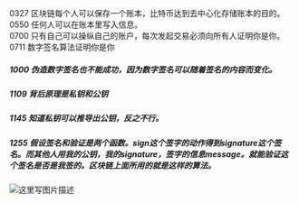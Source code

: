0327 区块链每个人可以保存一个账本，比特币达到去中心化存储账本的目的。  
0550 任何人可以在账本里写入信息。  
0700 只有自己可以操纵自己的账户，每次发起交易必须向所有人证明你是你。
0711 数字签名算法证明你是你
##### 1000 伪造数字签名也不能成功，因为数字签名可以随着签名的内容而变化。
##### 1109 背后原理是私钥和公钥
##### 1145 知道私钥可以推导出公钥，反之不行。
##### 1255 假设签名和验证是两个函数。sign这个签字的动作得到signature这个签名。而其他人用我的公钥，我的signature，签字的信息message。就能验证这个签名是否是我签的。区块链上面所用的就是这样的算法。
![这里写图片描述](https://github.com/playdog-io/ph/blob/main/QQ%E6%88%AA%E5%9B%BE20210628125015.png)